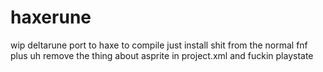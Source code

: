 # haxerune
wip deltarune port to haxe
to compile just install shit from the normal fnf plus uh remove the thing about asprite in project.xml and fuckin playstate
